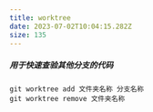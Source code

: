 ```yaml
---
title: worktree
date: 2023-07-02T10:04:15.282Z
size: 135
---
```

##### 用于快速查验其他分支的代码
```
git worktree add 文件夹名称 分支名称
git worktree remove 文件夹名称
```
